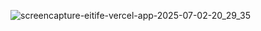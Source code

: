 
![screencapture-eitife-vercel-app-2025-07-02-20_29_35](https://github.com/user-attachments/assets/589c6a96-56ff-4971-ba17-c838820a3c1b)
